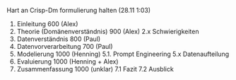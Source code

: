 Hart an Crisp-Dm formulierung halten (28.11 1:03)

1. Einleitung  600 (Alex)
2. Theorie (Domänenverständnis)  900 (Alex)
2.x Schwierigkeiten 
3. Datenverständnis 800 (Paul)
4. Datenvorverarbeitung 700 (Paul)
5. Modelierung 1000 (Henning)
5.1. Prompt Engineering
5.x Datenaufteilung 
6. Evaluierung 1000 (Henning + Alex)
7. Zusammenfassung 1000 (unklar)
7.1 Fazit 
7.2 Ausblick 


